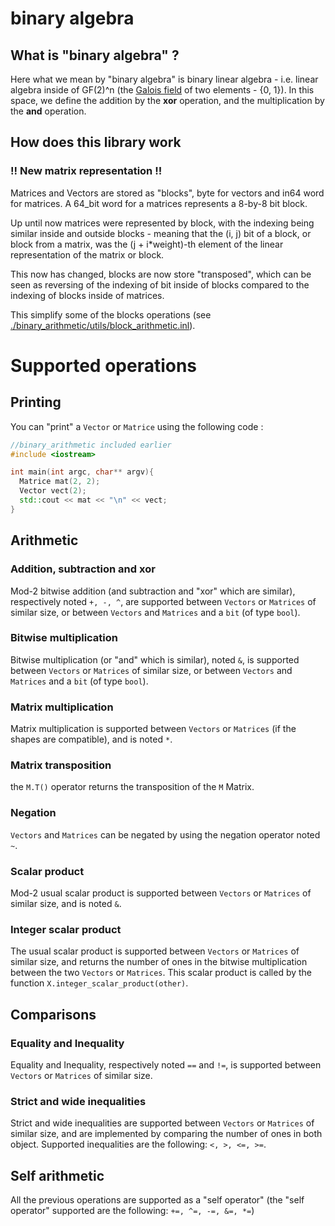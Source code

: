# binary algebra

## What is "binary algebra" ?

Here what we mean by "binary algebra" is binary linear algebra - i.e. linear algebra inside of GF(2)^n (the [Galois field](https://en.wikipedia.org/wiki/GF(2)) of two elements - {0, 1}). In this space, we define the addition by the __xor__ operation, and the multiplication by the __and__ operation.

## How does this library work

### !! New matrix representation !!

Matrices and Vectors are stored as "blocks", byte for vectors and in64 word for matrices. A 64_bit word for a matrices represents a 8-by-8 bit block.

Up until now matrices were represented by block, with the indexing being similar inside and outside blocks - meaning that the (i, j) bit of a block, or block from a matrix, was the (j + i*weight)-th element of the linear representation of the matrix or block.

This now has changed, blocks are now store "transposed", which can be seen as reversing of the indexing of bit inside of blocks compared to the indexing of blocks inside of matrices.

This simplify some of the blocks operations (see [./binary_arithmetic/utils/block_arithmetic.inl](./binary_arithmetic/utils/block_arithmetic.inl)).

# Supported operations

## Printing

You can "print" a `Vector` or `Matrice` using the following code :

```cpp
//binary_arithmetic included earlier
#include <iostream>

int main(int argc, char** argv){
  Matrice mat(2, 2);
  Vector vect(2);
  std::cout << mat << "\n" << vect;
}
```

## Arithmetic

### Addition, subtraction and xor

Mod-2 bitwise addition (and subtraction and "xor" which are similar), respectively noted `+, -, ^`, are supported between `Vectors` or `Matrices` of similar size, or between `Vectors` and `Matrices` and a `bit` (of type `bool`).

### Bitwise multiplication

Bitwise multiplication (or "and" which is similar), noted `&`, is supported between `Vectors` or `Matrices` of similar size, or between `Vectors` and `Matrices` and a `bit` (of type `bool`).

### Matrix multiplication

Matrix multiplication is supported between `Vectors` or `Matrices` (if the shapes are compatible), and is noted `*`.

### Matrix transposition

the `M.T()` operator returns the transposition of the `M` Matrix.

### Negation

`Vectors` and `Matrices` can be negated by using the negation operator noted `~`.

### Scalar product

Mod-2 usual scalar product is supported between `Vectors` or `Matrices` of similar size, and is noted `&`.

### Integer scalar product

The usual scalar product is supported between `Vectors` or `Matrices` of similar size, and returns the number of ones in the bitwise multiplication between the two `Vectors` or `Matrices`. This scalar product is called by the function `X.integer_scalar_product(other)`.


## Comparisons

### Equality and Inequality

Equality and Inequality, respectively noted `==` and `!=`, is supported between `Vectors` or `Matrices` of similar size.

### Strict and wide inequalities

Strict and wide inequalities are supported between `Vectors` or `Matrices` of similar size, and are implemented by comparing the number of ones in both object. Supported inequalities are the following: `<, >, <=, >=`.

## Self arithmetic

All the previous operations are supported as a "self operator" (the "self operator" supported are the following:  `+=, ^=, -=, &=, *=`)
